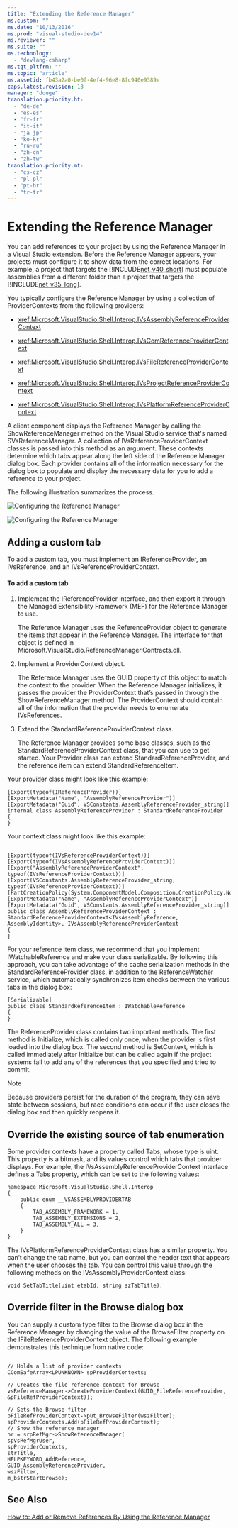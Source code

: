 ```yaml
---
title: "Extending the Reference Manager"
ms.custom: ""
ms.date: "10/13/2016"
ms.prod: "visual-studio-dev14"
ms.reviewer: ""
ms.suite: ""
ms.technology: 
  - "devlang-csharp"
ms.tgt_pltfrm: ""
ms.topic: "article"
ms.assetid: fb43a2a0-be0f-4ef4-96e8-8fc940e9389e
caps.latest.revision: 13
manager: "douge"
translation.priority.ht: 
  - "de-de"
  - "es-es"
  - "fr-fr"
  - "it-it"
  - "ja-jp"
  - "ko-kr"
  - "ru-ru"
  - "zh-cn"
  - "zh-tw"
translation.priority.mt: 
  - "cs-cz"
  - "pl-pl"
  - "pt-br"
  - "tr-tr"
---
```

# Extending the Reference Manager
You can add references to your project by using the Reference Manager in a Visual Studio extension. Before the Reference Manager appears, your projects must configure it to show data from the correct locations. For example, a project that targets the [!INCLUDE[net_v40_short](../codequality/includes/net_v40_short_md.md)] must populate assemblies from a different folder than a project that targets the [!INCLUDE[net_v35_long](../misc/includes/net_v35_long_md.md)].  
  
 You typically configure the Reference Manager by using a collection of ProviderContexts from the following providers:  
  
-   <xref:Microsoft.VisualStudio.Shell.Interop.IVsAssemblyReferenceProviderContext>  
  
-   <xref:Microsoft.VisualStudio.Shell.Interop.IVsComReferenceProviderContext>  
  
-   <xref:Microsoft.VisualStudio.Shell.Interop.IVsFileReferenceProviderContext>  
  
-   <xref:Microsoft.VisualStudio.Shell.Interop.IVsProjectReferenceProviderContext>  
  
-   <xref:Microsoft.VisualStudio.Shell.Interop.IVsPlatformReferenceProviderContext>  
  
 A client component displays the Reference Manager by calling the ShowReferenceManager method on the Visual Studio service that's named SVsReferenceManager. A collection of IVsReferenceProviderContext classes is passed into this method as an argument. These contexts determine which tabs appear along the left side of the Reference Manager dialog box. Each provider contains all of the information necessary for the dialog box to populate and display the necessary data for you to add a reference to your project.  
  
 The following illustration summarizes the process.  
  
 ![Configuring the Reference Manager](../misc/media/refmgrextend.png "RefMgrExtend")  
  
 ![Configuring the Reference Manager](../misc/media/refmgrextend2.png "RefMgrExtend2")  
  
## Adding a custom tab  
 To add a custom tab, you must implement an IReferenceProvider, an IVsReference, and an IVsReferenceProviderContext.  
  
#### To add a custom tab  
  
1.  Implement the IReferenceProvider interface, and then export it through the Managed Extensibility Framework (MEF) for the Reference Manager to use.  
  
     The Reference Manager uses the ReferenceProvider object to generate the items that appear in the Reference Manager. The interface for that object is defined in Microsoft.VisualStudio.ReferenceManager.Contracts.dll.  
  
2.  Implement a ProviderContext object.  
  
     The Reference Manager uses the GUID property of this object to match the context to the provider. When the Reference Manager initializes, it passes the provider the ProviderContext that’s passed in through the ShowReferenceManager method. The ProviderContext should contain all of the information that the provider needs to enumerate IVsReferences.  
  
3.  Extend the StandardReferenceProviderContext class.  
  
     The Reference Manager provides some base classes, such as the StandardReferenceProviderContext class, that you can use to get started. Your Provider class can extend StandardReferenceProvider, and the reference item can extend StandardReferenceItem.  
  
 Your provider class might look like this example:  
  
```  
[Export(typeof(IReferenceProvider))]  
[ExportMetadata("Name", "AssemblyReferenceProvider")]  
[ExportMetadata("Guid", VSConstants.AssemblyReferenceProvider_string)]  
internal class AssemblyReferenceProvider : StandardReferenceProvider  
{  
}  
```  
  
 Your context class might look like this example:  
  
```  
  
[Export(typeof(IVsReferenceProviderContext))]  
[Export(typeof(IVsAssemblyReferenceProviderContext))]  
[Export("AssemblyReferenceProviderContext", typeof(IVsReferenceProviderContext))]  
[Export(VSConstants.AssemblyReferenceProvider_string, typeof(IVsReferenceProviderContext))]  
[PartCreationPolicy(System.ComponentModel.Composition.CreationPolicy.NonShared)]  
[ExportMetadata("Name", "AssemblyReferenceProviderContext")]  
[ExportMetadata("Guid", VSConstants.AssemblyReferenceProvider_string)]  
public class AssemblyReferenceProviderContext : StandardReferenceProviderContext<IVsAssemblyReference, AssemblyIdentity>, IVsAssemblyReferenceProviderContext  
{  
}  
```  
  
 For your reference item class, we recommend that you implement IWatchableReference and make your class serializable. By following this approach, you can take advantage of the cache serialization methods in the StandardReferenceProvider class, in addition to the ReferenceWatcher service, which automatically synchronizes item checks between the various tabs in the dialog box:  
  
```  
[Serializable]  
public class StandardReferenceItem : IWatchableReference  
{  
}  
```  
  
 The ReferenceProvider class contains two important methods. The first method is Initialize, which is called only once, when the provider is first loaded into the dialog box. The second method is SetContext, which is called immediately after Initialize but can be called again if the project systems fail to add any of the references that you specified and tried to commit.  
  
> [!NOTE]
>  Because providers persist for the duration of the program, they can save state between sessions, but race conditions can occur if the user closes the dialog box and then quickly reopens it.  
  
## Override the existing source of tab enumeration  
 Some provider contexts have a property called Tabs, whose type is uint. This property is a bitmask, and its values control which tabs that provider displays.  For example, the IVsAssemblyReferenceProviderContext interface defines a Tabs property, which can be set to the following values:  
  
```  
namespace Microsoft.VisualStudio.Shell.Interop  
{  
    public enum __VSASSEMBLYPROVIDERTAB  
    {  
        TAB_ASSEMBLY_FRAMEWORK = 1,  
        TAB_ASSEMBLY_EXTENSIONS = 2,  
        TAB_ASSEMBLY_ALL = 3,  
    }  
}  
```  
  
 The IVsPlatformReferenceProviderContext class has a similar property. You can’t change the tab name, but you can control the header text that appears when the user chooses the tab. You can control this value through the following methods on the IVsAssemblyProviderContext class:  
  
```  
void SetTabTitle(uint etabId, string szTabTitle);  
```  
  
## Override filter in the Browse dialog box  
 You can supply a custom type filter to the Browse dialog box in the Reference Manager by changing the value of the BrowseFilter property on the IFileReferenceProviderContext object.  The following example demonstrates this technique from native code:  
  
```  
  
// Holds a list of provider contexts  
CComSafeArray<LPUNKNOWN> spProviderContexts;  
  
// Creates the file reference context for Browse  
vsReferenceManager->CreateProviderContext(GUID_FileReferenceProvider, &pFileRefProviderContext));  
  
// Sets the Browse filter  
pFileRefProviderContext->put_BrowseFilter(wszFilter);  
spProviderContexts.Add(pFileRefProviderContext);  
// Show the reference manager  
hr = srpRefMgr->ShowReferenceManager(  
spVsRefMgrUser,  
spProviderContexts,  
strTitle,  
HELPKEYWORD_AddReference,  
GUID_AssemblyReferenceProvider,  
wszFilter,  
m_bstrStartBrowse);  
```  
  
## See Also  
 [How to: Add or Remove References By Using the Reference Manager](../ide/how-to--add-or-remove-references-by-using-the-reference-manager.md)
